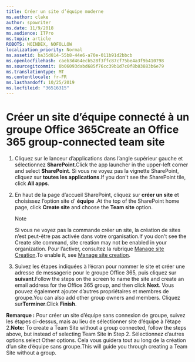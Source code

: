 ```yaml
---
title: Créer un site d’équipe moderne
ms.author: clake
author: spowriter
ms.date: 11/9/2018
ms.audience: ITPro
ms.topic: article
ROBOTS: NOINDEX, NOFOLLOW
localization_priority: Normal
ms.assetid: ba35d814-55b8-44e6-a70e-011b91d2bbcb
ms.openlocfilehash: caeb3d464ecb528f3ffc87cf75be4a3f9b410798
ms.sourcegitcommit: 0b06093dabd685f76cc39b1d7c0f8b03883b6e79
ms.translationtype: MT
ms.contentlocale: fr-FR
ms.lasthandoff: 10/25/2019
ms.locfileid: "36516315"
---
```

# <a name="create-an-office-365-group-connected-team-site"></a><span data-ttu-id="14119-102">Créer un site d’équipe connecté à un groupe Office 365</span><span class="sxs-lookup"><span data-stu-id="14119-102">Create an Office 365 group-connected team site</span></span>

1. <span data-ttu-id="14119-103">Cliquez sur le lanceur d’applications dans l’angle supérieur gauche et sélectionnez **SharePoint**.</span><span class="sxs-lookup"><span data-stu-id="14119-103">Click the app launcher in the upper-left corner and select **SharePoint**.</span></span> <span data-ttu-id="14119-104">Si vous ne voyez pas la vignette SharePoint, cliquez sur **toutes les applications**.</span><span class="sxs-lookup"><span data-stu-id="14119-104">If you don't see the SharePoint tile, click **All apps**.</span></span>
    
2. <span data-ttu-id="14119-105">En haut de la page d’accueil SharePoint, cliquez sur **créer un site** et choisissez l’option site d' **équipe** .</span><span class="sxs-lookup"><span data-stu-id="14119-105">At the top of the SharePoint home page, click **Create site** and choose the **Team site** option.</span></span> 
    
    > [!NOTE]
    > <span data-ttu-id="14119-106">Si vous ne voyez pas la commande créer un site, la création de sites n’est peut-être pas activée dans votre organisation.</span><span class="sxs-lookup"><span data-stu-id="14119-106">If you don't see the Create site command, site creation may not be enabled in your organization.</span></span> <span data-ttu-id="14119-107">Pour l’activer, consultez la rubrique [Manage site Creation](https://go.microsoft.com/fwlink/?linkid=2009644).</span><span class="sxs-lookup"><span data-stu-id="14119-107">To enable it, see [Manage site creation](https://go.microsoft.com/fwlink/?linkid=2009644).</span></span> 
  
3. <span data-ttu-id="14119-108">Suivez les étapes indiquées à l’écran pour nommer le site et créer une adresse de messagerie pour le groupe Office 365, puis cliquez sur **suivant**.</span><span class="sxs-lookup"><span data-stu-id="14119-108">Follow the steps on the screen to name the site and create an email address for the Office 365 group, and then click **Next**.</span></span> <span data-ttu-id="14119-109">Vous pouvez également ajouter d’autres propriétaires et membres de groupe.</span><span class="sxs-lookup"><span data-stu-id="14119-109">You can also add other group owners and members.</span></span> <span data-ttu-id="14119-110">Cliquez sur**Terminer**.</span><span class="sxs-lookup"><span data-stu-id="14119-110">Click **Finish**.</span></span>
  
 <span data-ttu-id="14119-111">**Remarque :** Pour créer un site d’équipe sans connexion de groupe, suivez les étapes ci-dessus, mais au lieu de sélectionner site d’équipe à l’étape 2.</span><span class="sxs-lookup"><span data-stu-id="14119-111">**Note:** To create a Team Site without a group connected, follow the steps above, but instead of selecting Team Site in Step 2.</span></span> <span data-ttu-id="14119-112">Sélectionnez d’autres options.</span><span class="sxs-lookup"><span data-stu-id="14119-112">select Other options.</span></span> <span data-ttu-id="14119-113">Cela vous guidera tout au long de la création d’un site d’équipe sans groupe.</span><span class="sxs-lookup"><span data-stu-id="14119-113">This will guide you through creating a Team Site without a group.</span></span> 
    

